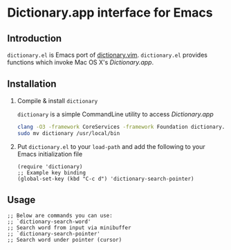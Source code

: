 # Dictionary.app interface for Emacs

## Introduction
`dictionary.el` is Emacs port of [dictionary.vim](https://github.com/itchyny/dictionary.vim). `dictionary.el` provides functions which invoke Mac OS X's *Dictionary.app*.

## Installation

1. Compile & install `dictionary`

   `dictionary` is a simple CommandLine utility to access *Dictionary.app*

   ```sh
   clang -O3 -framework CoreServices -framework Foundation dictionary.m -o dictionary
   sudo mv dictionary /usr/local/bin
   ```

2. Put `dictionary.el` to your `load-path` and add the following to
   your Emacs initialization file

   ```emacs-lisp
   (require 'dictionary)
   ;; Example key binding
   (global-set-key (kbd "C-c d") 'dictionary-search-pointer)
   ```

## Usage

```emacs-lisp
;; Below are commands you can use:
;; `dictionary-search-word'
;; Search word from input via minibuffer
;; `dictionary-search-pointer'
;; Search word under pointer (cursor)
```
